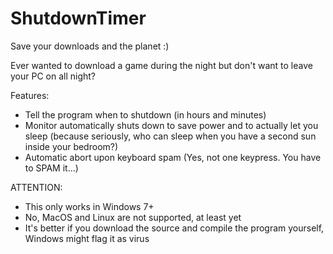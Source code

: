 # ShutdownTimer
Save your downloads and the planet :)

Ever wanted to download a game during the night but don't want to leave your PC on all night? 

Features:
- Tell the program when to shutdown (in hours and minutes)
- Monitor automatically shuts down to save power and to actually let you sleep (because seriously, who can sleep when you have a second sun inside your bedroom?)
- Automatic abort upon keyboard spam (Yes, not one keypress. You have to SPAM it...)

ATTENTION:
- This only works in Windows 7+
- No, MacOS and Linux are not supported, at least yet
- It's better if you download the source and compile the program yourself, Windows might flag it as virus
